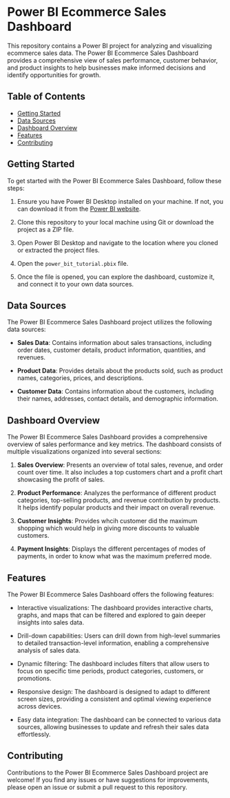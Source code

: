 # Power BI Ecommerce Sales Dashboard

This repository contains a Power BI project for analyzing and visualizing ecommerce sales data. The Power BI Ecommerce Sales Dashboard provides a comprehensive view of sales performance, customer behavior, and product insights to help businesses make informed decisions and identify opportunities for growth.

## Table of Contents

- [Getting Started](#getting-started)
- [Data Sources](#data-sources)
- [Dashboard Overview](#dashboard-overview)
- [Features](#features)
- [Contributing](#contributing)

## Getting Started

To get started with the Power BI Ecommerce Sales Dashboard, follow these steps:

1. Ensure you have Power BI Desktop installed on your machine. If not, you can download it from the [Power BI website](https://powerbi.microsoft.com/desktop/).

2. Clone this repository to your local machine using Git or download the project as a ZIP file.

3. Open Power BI Desktop and navigate to the location where you cloned or extracted the project files.

4. Open the `power_bit_tutorial.pbix` file.

5. Once the file is opened, you can explore the dashboard, customize it, and connect it to your own data sources.

## Data Sources

The Power BI Ecommerce Sales Dashboard project utilizes the following data sources:

- **Sales Data**: Contains information about sales transactions, including order dates, customer details, product information, quantities, and revenues.

- **Product Data**: Provides details about the products sold, such as product names, categories, prices, and descriptions.

- **Customer Data**: Contains information about the customers, including their names, addresses, contact details, and demographic information.
  

## Dashboard Overview

The Power BI Ecommerce Sales Dashboard provides a comprehensive overview of sales performance and key metrics. The dashboard consists of multiple visualizations organized into several sections:

1. **Sales Overview**: Presents an overview of total sales, revenue, and order count over time. It also includes a top customers chart and a profit chart showcasing the profit of sales.

2. **Product Performance**: Analyzes the performance of different product categories, top-selling products, and revenue contribution by products. It helps identify popular products and their impact on overall revenue.

3. **Customer Insights**: Provides whcih customer did the maximum shopping which would help in giving more discounts to valuable customers.
   
4. **Payment Insights**: Displays the different percentages of modes of payments, in order to know what was the maximum preferred mode.
   
## Features

The Power BI Ecommerce Sales Dashboard offers the following features:

- Interactive visualizations: The dashboard provides interactive charts, graphs, and maps that can be filtered and explored to gain deeper insights into sales data.

- Drill-down capabilities: Users can drill down from high-level summaries to detailed transaction-level information, enabling a comprehensive analysis of sales data.

- Dynamic filtering: The dashboard includes filters that allow users to focus on specific time periods, product categories, customers, or promotions.

- Responsive design: The dashboard is designed to adapt to different screen sizes, providing a consistent and optimal viewing experience across devices.

- Easy data integration: The dashboard can be connected to various data sources, allowing businesses to update and refresh their sales data effortlessly.

## Contributing

Contributions to the Power BI Ecommerce Sales Dashboard project are welcome! If you find any issues or have suggestions for improvements, please open an issue or submit a pull request to this repository.

